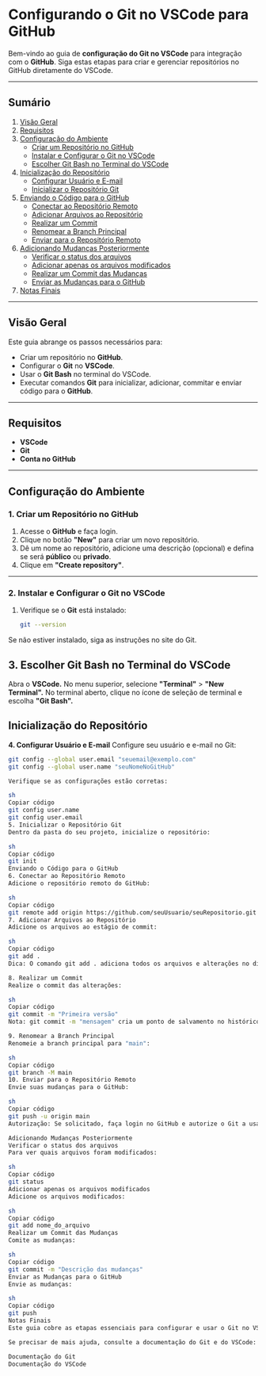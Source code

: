 # **Configurando o Git no VSCode para GitHub**

Bem-vindo ao guia de **configuração do Git no VSCode** para integração com o **GitHub**. Siga estas etapas para criar e gerenciar repositórios no GitHub diretamente do VSCode.

---

## **Sumário**

1. [Visão Geral](#visão-geral)
2. [Requisitos](#requisitos)
3. [Configuração do Ambiente](#configuração-do-ambiente)
   - [Criar um Repositório no GitHub](#1-criar-um-repositório-no-github)
   - [Instalar e Configurar o Git no VSCode](#2-instalar-e-configurar-o-git-no-vscode)
   - [Escolher Git Bash no Terminal do VSCode](#3-escolher-git-bash-no-terminal-do-vscode)
4. [Inicialização do Repositório](#inicialização-do-repositório)
   - [Configurar Usuário e E-mail](#4-configurar-usuário-e-email)
   - [Inicializar o Repositório Git](#5-inicializar-o-repositório-git)
5. [Enviando o Código para o GitHub](#enviando-o-código-para-o-github)
   - [Conectar ao Repositório Remoto](#6-conectar-ao-repositório-remoto)
   - [Adicionar Arquivos ao Repositório](#7-adicionar-arquivos-ao-repositório)
   - [Realizar um Commit](#8-realizar-um-commit)
   - [Renomear a Branch Principal](#9-renomear-a-branch-principal)
   - [Enviar para o Repositório Remoto](#10-enviar-para-o-repositório-remoto)
6. [Adicionando Mudanças Posteriormente](#adicionando-mudanças-posteriormente)
   - [Verificar o status dos arquivos](#verificar-o-status-dos-arquivos)
   - [Adicionar apenas os arquivos modificados](#adicionar-apenas-os-arquivos-modificados)
   - [Realizar um Commit das Mudanças](#realizar-um-commit-das-mudanças)
   - [Enviar as Mudanças para o GitHub](#enviar-as-mudanças-para-o-github)
7. [Notas Finais](#notas-finais)

---

## **Visão Geral**

Este guia abrange os passos necessários para:

- Criar um repositório no **GitHub**.
- Configurar o **Git** no **VSCode**.
- Usar o **Git Bash** no terminal do VSCode.
- Executar comandos **Git** para inicializar, adicionar, commitar e enviar código para o **GitHub**.

---

## **Requisitos**

- **VSCode**
- **Git**
- **Conta no GitHub**

---

## **Configuração do Ambiente**

### **1. Criar um Repositório no GitHub**

1. Acesse o **GitHub** e faça login.
2. Clique no botão **"New"** para criar um novo repositório.
3. Dê um nome ao repositório, adicione uma descrição (opcional) e defina se será **público** ou **privado**.
4. Clique em **"Create repository"**.

---

### **2. Instalar e Configurar o Git no VSCode**

1. Verifique se o **Git** está instalado:

   ```sh
   git --version
Se não estiver instalado, siga as instruções no site do Git.
## **3. Escolher Git Bash no Terminal do VSCode**
Abra o **VSCode.**
No menu superior, selecione **"Terminal"** > **"New Terminal".**
No terminal aberto, clique no ícone de seleção de terminal e escolha **"Git Bash".**

## **Inicialização do Repositório**
**4. Configurar Usuário e E-mail**
Configure seu usuário e e-mail no Git:

```sh
git config --global user.email "seuemail@exemplo.com"
git config --global user.name "seuNomeNoGitHub"

Verifique se as configurações estão corretas:

sh
Copiar código
git config user.name
git config user.email
5. Inicializar o Repositório Git
Dentro da pasta do seu projeto, inicialize o repositório:

sh
Copiar código
git init
Enviando o Código para o GitHub
6. Conectar ao Repositório Remoto
Adicione o repositório remoto do GitHub:

sh
Copiar código
git remote add origin https://github.com/seuUsuario/seuRepositorio.git
7. Adicionar Arquivos ao Repositório
Adicione os arquivos ao estágio de commit:

sh
Copiar código
git add .
Dica: O comando git add . adiciona todos os arquivos e alterações no diretório atual ao estágio para commit.

8. Realizar um Commit
Realize o commit das alterações:

sh
Copiar código
git commit -m "Primeira versão"
Nota: git commit -m "mensagem" cria um ponto de salvamento no histórico do Git, com a mensagem explicando as mudanças.

9. Renomear a Branch Principal
Renomeie a branch principal para "main":

sh
Copiar código
git branch -M main
10. Enviar para o Repositório Remoto
Envie suas mudanças para o GitHub:

sh
Copiar código
git push -u origin main
Autorização: Se solicitado, faça login no GitHub e autorize o Git a usar sua conta.

Adicionando Mudanças Posteriormente
Verificar o status dos arquivos
Para ver quais arquivos foram modificados:

sh
Copiar código
git status
Adicionar apenas os arquivos modificados
Adicione os arquivos modificados:

sh
Copiar código
git add nome_do_arquivo
Realizar um Commit das Mudanças
Comite as mudanças:

sh
Copiar código
git commit -m "Descrição das mudanças"
Enviar as Mudanças para o GitHub
Envie as mudanças:

sh
Copiar código
git push
Notas Finais
Este guia cobre as etapas essenciais para configurar e usar o Git no VSCode com o GitHub. Certifique-se de manter suas credenciais seguras e de revisar suas configurações de usuário antes de iniciar o uso do Git.

Se precisar de mais ajuda, consulte a documentação do Git e do VSCode:

Documentação do Git
Documentação do VSCode
